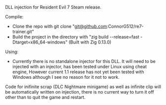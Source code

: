 DLL injection for Resident Evil 7 Steam release. 

Compile: 
  - Clone the repo with git clone "git@github.com:ConnorG512/re7-trainer.git"
  - Build the project in the directory with "zig build --release=fast -Dtarget=x86_64-windows" (Built with Zig 0.13.0)

Using: 
  - Currently there is no standalone injector for this DLL. It will need to be injected with an injector, has been tested under Linux using cheat engine, However current 1.1 release has not yet been tested with Windows although I see no reason for it not to work.

Code for inifinite scrap (DLC Nightmare minigame) as well as infinite clip will be automatically written on injection, there is no current way to turn it off other than to quit the game and restart. 
